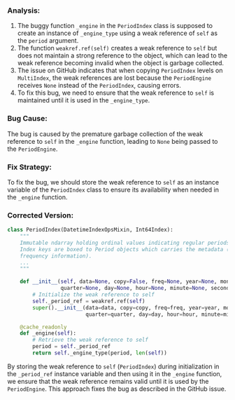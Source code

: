 ### Analysis:
1. The buggy function `_engine` in the `PeriodIndex` class is supposed to create an instance of `_engine_type` using a weak reference of `self` as the `period` argument.
2. The function `weakref.ref(self)` creates a weak reference to `self` but does not maintain a strong reference to the object, which can lead to the weak reference becoming invalid when the object is garbage collected.
3. The issue on GitHub indicates that when copying `PeriodIndex` levels on `MultiIndex`, the weak references are lost because the `PeriodEngine` receives `None` instead of the `PeriodIndex`, causing errors.
4. To fix this bug, we need to ensure that the weak reference to `self` is maintained until it is used in the `_engine_type`.

### Bug Cause:
The bug is caused by the premature garbage collection of the weak reference to `self` in the `_engine` function, leading to `None` being passed to the `PeriodEngine`.

### Fix Strategy:
To fix the bug, we should store the weak reference to `self` as an instance variable of the `PeriodIndex` class to ensure its availability when needed in the `_engine` function.

### Corrected Version:
```python
class PeriodIndex(DatetimeIndexOpsMixin, Int64Index):
    """
    Immutable ndarray holding ordinal values indicating regular periods in time.
    Index keys are boxed to Period objects which carries the metadata (eg,
    frequency information).
    ...
    """

    def __init__(self, data=None, copy=False, freq=None, year=None, month=None, 
                 quarter=None, day=None, hour=None, minute=None, second=None, tz=None, dtype=None):
        # Initialize the weak reference to self
        self._period_ref = weakref.ref(self)
        super().__init__(data=data, copy=copy, freq=freq, year=year, month=month, 
                         quarter=quarter, day=day, hour=hour, minute=minute, second=second, tz=tz, dtype=dtype)

    @cache_readonly
    def _engine(self):
        # Retrieve the weak reference to self
        period = self._period_ref
        return self._engine_type(period, len(self))
```

By storing the weak reference to `self` (`PeriodIndex`) during initialization in the `_period_ref` instance variable and then using it in the `_engine` function, we ensure that the weak reference remains valid until it is used by the `PeriodEngine`. This approach fixes the bug as described in the GitHub issue.